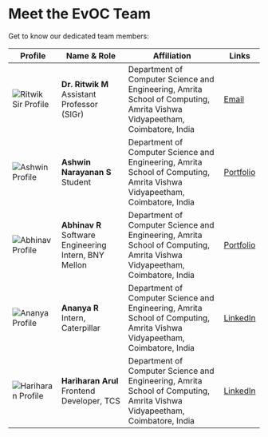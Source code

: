 # Meet the EvOC Team

Get to know our dedicated team members:

| Profile                                          | **Name & Role**                                          | **Affiliation**                                                                                                                 | **Links**                                                     |
| ------------------------------------------------ | -------------------------------------------------------- | ------------------------------------------------------------------------------------------------------------------------------- | ------------------------------------------------------------- |
| ![Ritwik Sir Profile](/images/team/ritwik.png)   | **Dr. Ritwik M**<br>Assistant Professor (SlGr)           | Department of Computer Science and Engineering, Amrita School of Computing,<br>Amrita Vishwa Vidyapeetham,<br>Coimbatore, India | [Email](mailto:m_ritwik@cb.amrita.edu)                        |
| ![Ashwin Profile](/images/team/ashwin.png)       | **Ashwin Narayanan S**<br>Student                        | Department of Computer Science and Engineering, Amrita School of Computing,<br>Amrita Vishwa Vidyapeetham,<br>Coimbatore, India | [Portfolio](https://ashrockzzz2003.github.io/portfolio/)      |
| ![Abhinav Profile](/images/team/abhinav.png)     | **Abhinav R**<br>Software Engineering Intern, BNY Mellon | Department of Computer Science and Engineering, Amrita School of Computing,<br>Amrita Vishwa Vidyapeetham,<br>Coimbatore, India | [Portfolio](https://www.abhinavramakrishnan.tech/)            |
| ![Ananya Profile](/images/team/ananya.png)       | **Ananya R**<br>Intern, Caterpillar                      | Department of Computer Science and Engineering, Amrita School of Computing,<br>Amrita Vishwa Vidyapeetham,<br>Coimbatore, India | [LinkedIn](https://www.linkedin.com/in/ananyaramamurthy1610/) |
| ![Hariharan Profile](/images/team/hariharan.png) | **Hariharan Arul**<br>Frontend Developer, TCS            | Department of Computer Science and Engineering, Amrita School of Computing,<br>Amrita Vishwa Vidyapeetham,<br>Coimbatore, India | [LinkedIn](https://www.linkedin.com/in/hariharan-arul/)       |
